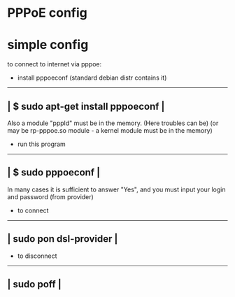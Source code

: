 # PPPoE config

# simple config

 to connect to internet via pppoe:
 - install pppoeconf
   (standard debian distr contains it)
 --------------------------------------------------------------------
 | $ sudo apt-get install pppoeconf                                 |
 --------------------------------------------------------------------

 Also a module "pppld" must be in the memory. (Here troubles can be)
 (or may be rp-pppoe.so module - a kernel module must be in the memory)
 
 - run this program
 --------------------------------------------------------------------
 | $ sudo pppoeconf                                                 |
 --------------------------------------------------------------------

 In many cases it is sufficient to answer "Yes",
 and you must input your login and password
 (from provider)

 - to connect
 --------------------------------------------------------------------
 | sudo pon dsl-provider                                            |
 --------------------------------------------------------------------

 - to disconnect
 --------------------------------------------------------------------
 | sudo poff                                                        |                                                                    
 --------------------------------------------------------------------
 
 
